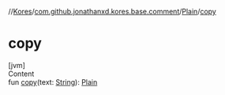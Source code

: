 //[Kores](../../index.md)/[com.github.jonathanxd.kores.base.comment](../index.md)/[Plain](index.md)/[copy](copy.md)



# copy  
[jvm]  
Content  
fun [copy](copy.md)(text: [String](https://kotlinlang.org/api/latest/jvm/stdlib/kotlin/-string/index.html)): [Plain](index.md)  



